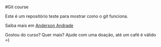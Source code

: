 #Git course

Este é um repositório teste para mostrar como o git funciona.

Saiba mais em [Anderson Andrade](http://andersondrade@gmail.com)

Gostou do curso? Quer mais? Ajude com uma doação, até um café é válido =)